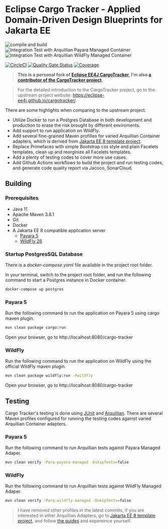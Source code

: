 # Eclipse Cargo Tracker - Applied Domain-Driven Design Blueprints for Jakarta EE

![compile and build](https://github.com/hantsy/cargotracker/workflows/build/badge.svg)
![Integration Test with Arquillian Payara Managed Container](https://github.com/hantsy/cargotracker/workflows/it-with-arq-payara-managed/badge.svg)
![Integration Test with Arquillian WildFly Managed Container](https://github.com/hantsy/cargotracker/workflows/it-with-arq-wildfly-managed/badge.svg)

[![CircleCI](https://circleci.com/gh/hantsy/cargotracker.svg?style=svg)](https://circleci.com/gh/hantsy/cargotracker)
[![Quality Gate Status](https://sonarcloud.io/api/project_badges/measure?project=hantsy_cargotracker&metric=alert_status)](https://sonarcloud.io/dashboard?id=hantsy_cargotracker)
[![Coverage](https://sonarcloud.io/api/project_badges/measure?project=hantsy_cargotracker&metric=coverage)](https://sonarcloud.io/dashboard?id=hantsy_cargotracker)


> **This is a personal fork of [Eclipse EE4J CargoTracker](https://github.com/eclipse-ee4j/cargotracker), I'm also [a contributor of the CargoTracker project](https://github.com/eclipse-ee4j/cargotracker/graphs/contributors).**

> For the detailed introduction to the CargoTracker project, go to the upstream project website: https://eclipse-ee4j.github.io/cargotracker/.

There are some highlights when comparing to the upstream project.

* Utilize Docker to run a Postgres Database in both development and production to erase the risk brought by different enviroments.
* Add support to run application on WildFly.
* Add several fine-grained Maven profilles for varied Arquillian Container adapters, which is derived from [Jakarta EE 8 template project](https://github.com/hantsy/jakartaee8-starter-boilerplate).
* Replace Primefaces with simple Bootstrap css style and plain Facelets templates, clean up and reorginize all Facelets templates.
* Add a plenty of testing codes to cover more use cases.
* Add Github Actions workflows to build the project and run testing codes, and generate code quality report via Jacoco, SonarCloud.

## Building

### Prerequisites

* Java 11
* Apache Maven 3.8.1
* Git
* Docker
* A Jakarta EE 8 compatible application server
  * [Payara 5](https://www.payara.fish/downloads/) 
  * [WildFly 26](https://www.wildfly.org)

### Startup PostgresSQL Database

There is a *docker-compose.yaml* file available in the project root folder.

In your terminal, switch to the project root folder, and run the following command to start a Postgres instance in Docker container.

```bash
docker-compose up postgres
```

### Payara 5

Run the following command to run the application on Payara 5 using cargo maven plugin.

```bash
mvn clean package cargo:run
```
Open your browser, go to http://localhost:8080/cargo-tracker

### WildFly 

Run the following command to run the application on WildFly using the official WildFly maven plugin.

```bash
mvn clean package wildfly:run -Pwildfly
```
Open your browser, go to http://localhost:8080/cargo-tracker


## Testing

Cargo Tracker's testing is done using [JUnit](https://junit.org) and [Arquillian](http://arquillian.org/). There are several Maven profiles configured for running the testing codes against varied Arquillian Container adapters.

###  Payara 5

Run the following command to run Arquillian tests against Payara Managed Adaper.

```bash
mvn clean verify -Parq-payara-managed -DskipTests=false
```

###  WildFly

Run the following command to run Arquillian tests against WildFly Managed Adaper.

```bash
mvn clean verify -Parq-wildfly-managed -DskipTests=false
```


> I have removed other profiles in the latest commits, if you are interested in other Arquillian Adapters, go to  [Jakarta EE 8 template project](https://github.com/hantsy/jakartaee8-starter-boilerplate), and follow [the guides](https://hantsy.github.io/jakartaee8-starter-boilerplate/) and expereince yourself.
